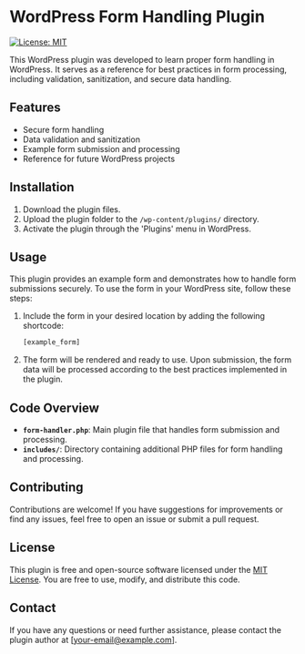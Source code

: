 # WordPress Form Handling Plugin

[![License: MIT](https://img.shields.io/badge/License-MIT-yellow.svg)](https://opensource.org/licenses/MIT)

This WordPress plugin was developed to learn proper form handling in WordPress. It serves as a reference for best practices in form processing, including validation, sanitization, and secure data handling.

## Features

- Secure form handling
- Data validation and sanitization
- Example form submission and processing
- Reference for future WordPress projects

## Installation

1. Download the plugin files.
2. Upload the plugin folder to the `/wp-content/plugins/` directory.
3. Activate the plugin through the 'Plugins' menu in WordPress.

## Usage

This plugin provides an example form and demonstrates how to handle form submissions securely. To use the form in your WordPress site, follow these steps:

1. Include the form in your desired location by adding the following shortcode:
    ```php
    [example_form]
    ```
2. The form will be rendered and ready to use. Upon submission, the form data will be processed according to the best practices implemented in the plugin.

## Code Overview

- **`form-handler.php`**: Main plugin file that handles form submission and processing.
- **`includes/`**: Directory containing additional PHP files for form handling and processing.

## Contributing

Contributions are welcome! If you have suggestions for improvements or find any issues, feel free to open an issue or submit a pull request.

## License

This plugin is free and open-source software licensed under the [MIT License](https://opensource.org/licenses/MIT). You are free to use, modify, and distribute this code.

## Contact

If you have any questions or need further assistance, please contact the plugin author at [your-email@example.com].

